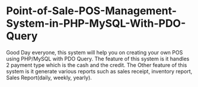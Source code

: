 # Point-of-Sale-POS-Management-System-in-PHP-MySQL-With-PDO-Query
Good Day everyone, this system will help you on creating your own POS using PHP/MySQL with PDO Query. The feature of this system is it handles 2 payment type which is the cash and the credit. The Other feature of this system is it generate various reports such as sales receipt, inventory report, Sales Report(daily, weekly, yearly).
